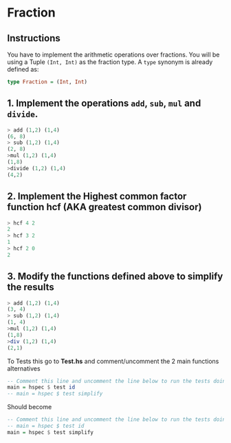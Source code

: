 # Fraction

## Instructions

You have to implement the arithmetic operations over fractions.
You will be using a Tuple `(Int, Int)` as the fraction type.
A `type` synonym is already defined as:
```haskell
type Fraction = (Int, Int)
```

## 1. Implement the operations `add`, `sub`, `mul` and `divide`.


```haskell
> add (1,2) (1,4)
(6, 8)
> sub (1,2) (1,4)
(2, 8)
>mul (1,2) (1,4)
(1,8)
>divide (1,2) (1,4)
(4,2)
```

## 2. Implement the Highest common factor function hcf (AKA greatest common divisor)

```Haskell
> hcf 4 2
2
> hcf 3 2
1
> hcf 2 0
2
```

## 3. Modify the functions defined above to simplify the results

```haskell
> add (1,2) (1,4)
(3, 4)
> sub (1,2) (1,4)
(1, 4)
>mul (1,2) (1,4)
(1,8)
>div (1,2) (1,4)
(2,1)
```

To Tests this go to **Test.hs** and comment/uncomment the 2 main functions alternatives

```haskell
-- Comment this line and uncomment the line below to run the tests doing simplification
main = hspec $ test id
-- main = hspec $ test simplify
```

Should become
```haskell
-- Comment this line and uncomment the line below to run the tests doing simplification
-- main = hspec $ test id
main = hspec $ test simplify
```